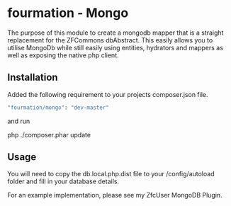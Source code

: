 # fourmation - Mongo
The purpose of this module to create a mongodb mapper that is a straight replacement for the ZFCommons dbAbstract.
This easily allows you to utilise MongoDb while still easily using entities, hydrators and mappers as well as exposing
the native php client.

## Installation
Added the following requirement to your projects composer.json file.

```php
"fourmation/mongo": "dev-master"
```

and run

php ./composer.phar update

## Usage
You will need to copy the db.local.php.dist file to your /config/autoload folder and fill in your database details.

For an example implementation, please see my ZfcUser MongoDB Plugin.
